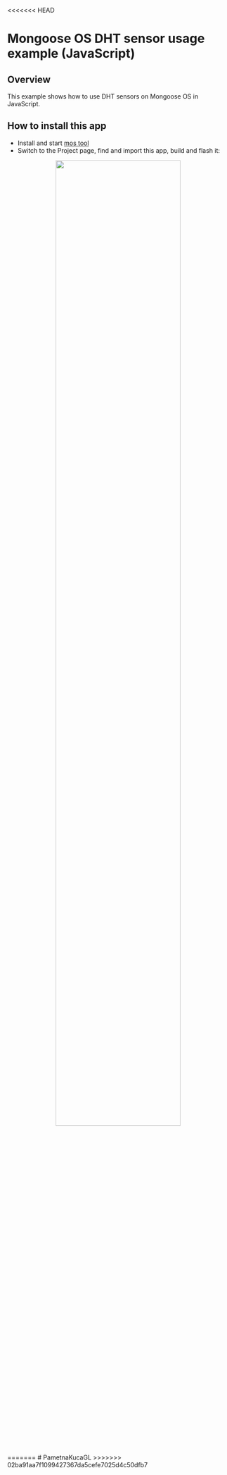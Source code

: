 <<<<<<< HEAD
# Mongoose OS DHT sensor usage example (JavaScript)

## Overview

This example shows how to use DHT sensors on Mongoose OS in JavaScript.

## How to install this app

- Install and start [mos tool](https://mongoose-os.com/software.html)
- Switch to the Project page, find and import this app, build and flash it:

<p align="center">
  <img src="https://mongoose-os.com/images/app1.gif" width="75%">
</p>
=======
# PametnaKucaGL
>>>>>>> 02ba91aa7f1099427367da5cefe7025d4c50dfb7
